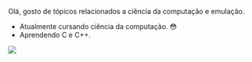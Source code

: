Olá, gosto de tópicos relacionados a ciência da computação e emulação.

- Atualmente cursando ciência da computação. 😳 
- Aprendendo C e C++.

<img src="https://github-readme-stats.vercel.app/api/top-langs/?username=Every2&layout=compact&theme=dracula" />



